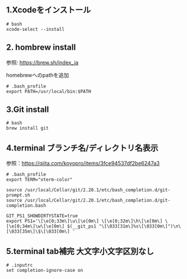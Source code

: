 ## 1.Xcodeをインストール
```
# bash
xcode-select --install
```

## 2. hombrew install
参照: https://brew.sh/index_ja

homebrewへのpathを追加
```
# .bash_profile
export PATH=/usr/local/bin:$PATH
```

## 3.Git install
```
# bash
brew install git
```

## 4.terminal ブランチ名/ディレクトリ名表示
参照：https://qiita.com/koyopro/items/3fce94537df2be6247a3

```
# .bash_profile
export TERM="xterm-color"

source /usr/local/Cellar/git/2.20.1/etc/bash_completion.d/git-prompt.sh
source /usr/local/Cellar/git/2.20.1/etc/bash_completion.d/git-completion.bash

GIT_PS1_SHOWDIRTYSTATE=true
export PS1='\[\e[0;33m\]\u\[\e[0m\] \[\e[0;32m\]\h\[\e[0m\] \[\e[0;34m\]\w\[\e[0m\] $(__git_ps1 "\[\033[31m\]%s\[\033[0m\]")\n\[\033[35m\]\$\[\033[0m\] '
```
## 5.terminal tab補完 大文字小文字区別なし
```
# .inputrc
set completion-ignore-case on
```
